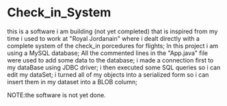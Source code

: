 # Check_in_System
this is a software i am building (not yet completed) that is inspired from my time i used to work at "Royal Jordanain" where i dealt directly with a complete system of the check_in porcedures for flights;
In this project i am using a MySQL database;
All the commented lines in the "App.java" file were used to add some data to the database;
i made a connection first to my dataBase using JDBC driver;
i then executed some SQL queries so i can edit my dataSet;
i turned all of my objects into a serialized form so i can insert them in my dataset into a BLOB column;

NOTE:the software is not yet done.
